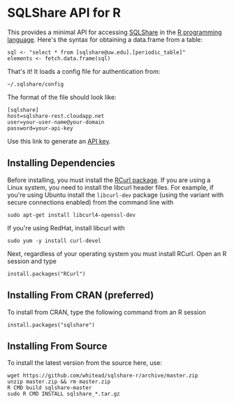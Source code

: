 SQLShare API for R
===================
This provides a minimal API for accessing [SQLShare](http://escience.washington.edu/sqlshare) in the [R programming language](http://r-project.org). Here's the syntax for
obtaining a data.frame from a table:

    sql <- "select * from [sqlshare@uw.edu].[periodic_table]"
    elements <- fetch.data.frame(sql)

That's it! It loads a config file for authentication from:

    ~/.sqlshare/config

The format of the file should look like:

    [sqlshare]
    host=sqlshare-rest.cloudapp.net
    user=your-user-name@your-domain
    password=your-api-key

Use this link to generate an [API key](https://sqlshare.escience.washington.edu/sqlshare/#s=credentials).

Installing Dependencies
----------
Before installing, you must install the [RCurl package](http://cran.r-project.org/package=RCurl). If you are using a Linux system, you need to install the libcurl header files. For example, if you're using Ubuntu install the `libcurl-dev` package (using the variant with secure connections enabled) from the command line with

    sudo apt-get install libcurl4-openssl-dev

If you're using RedHat, install libcurl with

    sudo yum -y install curl-devel

Next, regardless of your operating system you must install RCurl. Open
an R session and type

    install.packages("RCurl")

Installing From CRAN (preferred)
----------
To install from CRAN, type the following command from 
an R session

    install.packages("sqlshare")


Installing From Source
----------

To install the latest version from the source here, use:

    wget https://github.com/whitead/sqlshare-r/archive/master.zip
    unzip master.zip && rm master.zip
    R CMD build sqlshare-master
    sudo R CMD INSTALL sqlshare_*.tar.gz
